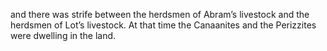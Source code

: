 and there was strife between the herdsmen of Abram’s livestock and the herdsmen of Lot’s livestock. At that time the Canaanites and the Perizzites were dwelling in the land.

